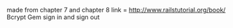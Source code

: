 made from chapter 7 and chapter 8 
link = http://www.railstutorial.org/book/
Bcrypt Gem sign in and sign out 